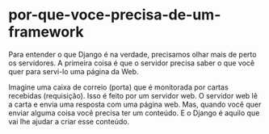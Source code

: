 # por-que-voce-precisa-de-um-framework

Para entender o que Django é na verdade, precisamos olhar mais de perto os servidores. A primeira coisa é que o servidor precisa saber o que você quer para servi-lo uma página da Web.

Imagine uma caixa de correio \(porta\) que é monitorada por cartas recebidas \(requisição\). Isso é feito por um servidor web. O servidor web lê a carta e envia uma resposta com uma página web. Mas, quando você quer enviar alguma coisa você precisa ter um conteúdo. E o Django é aquilo que vai lhe ajudar a criar esse conteúdo.


